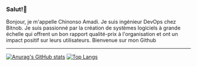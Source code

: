 ### Salut!👋

 Bonjour, je m'appelle Chinonso Amadi. Je suis ingénieur DevOps chez Bitnob. Je suis passionné par la création de systèmes logiciels à grande échelle qui offrent un bon rapport qualité-prix à l'organisation et ont un impact positif sur leurs utilisateurs. Bienvenue sur mon Github

------------------------------------------------------------------------------------------------------------------------------------------------------------------
 [![Anurag's GitHub stats](https://github-readme-stats.vercel.app/api?username=NonsoAmadi10&show_icons=true&theme=radical)](https://github.com/anuraghazra/github-readme-stats)  [![Top Langs](https://github-readme-stats.vercel.app/api/top-langs/?username=NonsoAmadi10&hide=css,html)](https://github.com/anuraghazra/github-readme-stats) 



